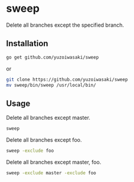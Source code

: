 # sweep

Delete all branches except the specified branch.

## Installation

```sh
go get github.com/yuzoiwasaki/sweep
```

or

```sh
git clone https://github.com/yuzoiwasaki/sweep
mv sweep/bin/sweep /usr/local/bin/
```

## Usage

Delete all branches except master.

```sh
sweep
```

Delete all branches except foo.

```sh
sweep -exclude foo
```

Delete all branches except master, foo.

```sh
sweep -exclude master -exclude foo
```
